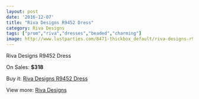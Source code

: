 ```yaml
---
layout: post
date: '2016-12-07'
title: "Riva Designs R9452 Dress"
category: Riva Designs
tags: ["prom","riva","dresses","beaded","charming"]
image: http://www.lustparties.com/8471-thickbox_default/riva-designs-r9452-dress.jpg
---
```

Riva Designs R9452 Dress

On Sales: **$318**
<a href="https://www.lustparties.com/en/riva-designs/2877-riva-designs-r9452-dress.html"><amp-img layout="responsive" width="600" height="600" src="//www.lustparties.com/8471-thickbox_default/riva-designs-r9452-dress.jpg" alt="Riva Designs R9452 Dress 0" /></a>
<a href="https://www.lustparties.com/en/riva-designs/2877-riva-designs-r9452-dress.html"><amp-img layout="responsive" width="600" height="600" src="//www.lustparties.com/8472-thickbox_default/riva-designs-r9452-dress.jpg" alt="Riva Designs R9452 Dress 1" /></a>

Buy it: [Riva Designs R9452 Dress](https://www.lustparties.com/en/riva-designs/2877-riva-designs-r9452-dress.html "Riva Designs R9452 Dress")

View more: [Riva Designs](https://www.lustparties.com/en/6-riva-designs "Riva Designs")